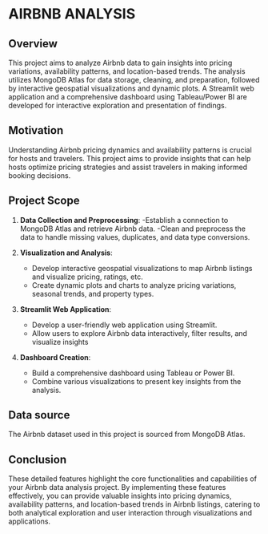# AIRBNB ANALYSIS

## Overview
This project aims to analyze Airbnb data to gain insights into pricing variations, availability patterns, and location-based trends. The analysis utilizes MongoDB Atlas for data storage, cleaning, and preparation, followed by interactive geospatial visualizations and dynamic plots. A Streamlit web application and a comprehensive dashboard using Tableau/Power BI are developed for interactive exploration and presentation of findings.

## Motivation
Understanding Airbnb pricing dynamics and availability patterns is crucial for hosts and travelers. This project aims to provide insights that can help hosts optimize pricing strategies and assist travelers in making informed booking decisions.

## Project Scope
1. **Data Collection and Preprocessing**: 
   -Establish a connection to MongoDB Atlas and retrieve Airbnb data.
   -Clean and preprocess the data to handle missing values, duplicates, and data type conversions.

2. **Visualization and Analysis**:
   - Develop interactive geospatial visualizations to map Airbnb listings and visualize pricing, ratings, etc.
   - Create dynamic plots and charts to analyze pricing variations, seasonal trends, and property types.

3. **Streamlit Web Application**:
   - Develop a user-friendly web application using Streamlit.
   - Allow users to explore Airbnb data interactively, filter results, and visualize insights

4. **Dashboard Creation**:
   - Build a comprehensive dashboard using Tableau or Power BI.
   - Combine various visualizations to present key insights from the analysis.

## Data source
The Airbnb dataset used in this project is sourced from MongoDB Atlas.

## Conclusion
These detailed features highlight the core functionalities and capabilities of your Airbnb data analysis project. By implementing these features effectively, you can provide valuable insights into pricing dynamics, availability patterns, and location-based trends in Airbnb listings, catering to both analytical exploration and user interaction through visualizations and applications.
